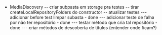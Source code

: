 - MediaDiscovery
-- criar subpasta em storage pra testes
-- tirar createLocalRepositoryFolders do constructor
-- atualizar testes
--- adicionar before test limpar subasta - done
--- adicionar teste de falha por não ter repositório - done
--- testar método que cria tal repositório - done
--- criar métodos de descoberta de títulos (entender onde ficam?)